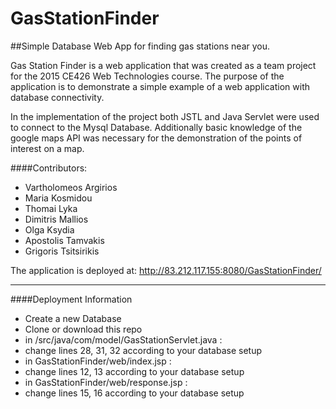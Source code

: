 # GasStationFinder

##Simple Database Web App for finding gas stations near you.


Gas Station Finder is a web application that was created as a team project for 
the 2015 CE426 Web Technologies course. The purpose of the application is to 
demonstrate a simple example of a web application with database connectivity. 

In the implementation of the project both JSTL and Java Servlet were used to connect
to the Mysql Database. Additionally basic knowledge of the google maps API was necessary
for the demonstration of the points of interest on a map.

####Contributors:
* Vartholomeos Argirios
* Maria Kosmidou
* Thomai Lyka
* Dimitris Mallios
* Olga Ksydia
* Apostolis Tamvakis
* Grigoris Tsitsirikis

The application is deployed at: http://83.212.117.155:8080/GasStationFinder/       
_______________________________________________________________________________
        
####Deployment Information
* Create a new Database
* Clone or download this repo
* in /src/java/com/model/GasStationServlet.java  : 
* change lines 28, 31, 32 according to your database setup
* in GasStationFinder/web/index.jsp : 
* change lines 12, 13 according to your database setup
* in GasStationFinder/web/response.jsp : 
* change lines 15, 16 according to your database setup



